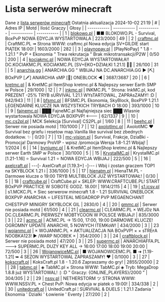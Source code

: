 
# Lista serwerów minecraft
Dane z [lista serwerów minecraft](https://mcserwery.pl/)
Ostatnia aktualizacja 2024-10-02 21:19
| # | Adres IP | Motd | Ilość Graczy | Głosy |
| ----------- | ----------- | ----------- | ----------- | ----------- |
| 1 | 	[blokowo.pl](https://mcserwery.pl/serwery/minecraft/98/) | ■■ BLOKOWO.PL - Survival, BoxPvP NOWA EDYCJA WYSTARTOWALA | 223/2000 | 49 |
| 2 | 	[craftmc.pl](https://mcserwery.pl/serwery/minecraft/87/) | CraftMC.PL ➟ Strona WWW: craftmc.pl Nowa edycja SV+GILDIE start PIĄTEK 18:00! | 1603/2000 | 282 |
| 3 | 	[playnopay.pl](https://mcserwery.pl/serwery/minecraft/257/) | [PlayNoPay] " 1.8 - 1.21.1 " PvP + Ekonomia " Trwa rekrutacja " Brak mikrotransakcji/P2W | 0/50 | 200 |
| 4 | 	[kociakmc.pl](https://mcserwery.pl/serwery/minecraft/213/) | NOWA EDYCJA WYSTARTOWAŁA!! DC.KOCIAKMC.PL KOCIAKMC.PL [SV+EKO+DZIAŁKI 1.21.1] 🚀😊 | 26/100 | 31 |
| 5 | 	[anarchia.gg](https://mcserwery.pl/serwery/minecraft/14/) | ANARCHIA.GG " WBIJAJ NA DC.ANARCHIA.GG ► [⛏] BOхPVP  [🗡] ANARCHIA ѕMP  [🎣] ONEBLOCK ◄ | 3687/3687 | 20 |
| 6 | 	[kretmc.pl](https://mcserwery.pl/serwery/minecraft/182/) | & KretMC.pl  ItemShop kretmc.pl & Najlepszy serwer Earth SMP w Polsce | 29/1000 | 12 |
| 7 | 	[inkmc.pl](https://mcserwery.pl/serwery/minecraft/15/) | INKMC.PL " Strona: InkMC.pl, kod PREZENT -25% TRYB sURVIVAL 1.21.1 WYsTARTOWAL, ZAPRAsZAMY! :D | 942/943 | 11 |
| 8 | 	[bfsmc.pl](https://mcserwery.pl/serwery/minecraft/2/) | BFSMC.PL  Ekonomia, SkyBlock, BoxPVP  1.21.1 LEGENDARNE KLUCZE NA WSZYSTKICH TRYBACH O 18:00 | 393/1000 | 10 |
| 9 | 	[fajnemc.pl](https://mcserwery.pl/serwery/minecraft/100/) | ███ FajneMC.pl  Najfajniejsza siec ███ Wlasnie wystartowala NOWA EDYCJA BOXPVP! <--- | 62/1337 | 9 |
| 10 | 	[mc.cs2pl.pl](https://mcserwery.pl/serwery/minecraft/783/) | MCK  Selekcja [Survival] CS2PL.pl | 1/60 | 8 |
| 11 | 	[beehc.pl](https://mcserwery.pl/serwery/minecraft/227/) | Serwer nie posiada motd | 110/1000 | 7 |
| 12 | 	[axolotlmc.pl](https://mcserwery.pl/serwery/minecraft/251/) | AxolotlMC ❤ Survival bez griefu i resetow map.Vanilla like survival bez zbednych dodatkow. ✨ | 0/20 | 7 |
| 13 | 	[mc-vision.pl](https://mcserwery.pl/serwery/minecraft/211/) | Survival, Frakcje, DziaBki - Promocja\! Darmowy ProVIP - wpisz /promocja Wersja 1.8-1.21 Wbijaj\! | 1/2024 | 6 |
| 14 | 	[byniumc.pl](https://mcserwery.pl/serwery/minecraft/157/) | & KretMC.pl  ItemShop kretmc.pl & Najlepszy serwer Earth SMP w Polsce | 30/1000 | 5 |
| 15 | 	[KrystalMC.pl](https://mcserwery.pl/serwery/minecraft/202/) | KrystalMC.pl [1.21-1.16] ⭐ Survival 1.21 ⭐ NOWA EDYCJA WBIJAJ | 222/500 | 5 |
| 16 | 	[axelcraft.pl](https://mcserwery.pl/serwery/minecraft/223/) | ---[- AxelCraft.pl [1.19.3+] -]--- i Wbij i zostan graczem TOP1 na SKYBLOCK 1.21 i | 336/1000 | 5 |
| 17 | 	[hienatm.pl](https://mcserwery.pl/serwery/minecraft/764/) | HienaTM.PL - Darmowe klucze o 19:00 TRYB MULTIBLOCK JUŻ WYSTARTOWAŁ! | 0/30 | 5 |
| 18 | 	[craftcube.pl](https://mcserwery.pl/serwery/minecraft/196/) | CraftCube.pl × SKLEP: WWW.CRAFTCUBE.PL!  START BOxPVP PRACTICE W SOBOTE GODZ. 18.00! | 1914/2115 | 4 |
| 19 | 	[s1.icsv.pl](https://mcserwery.pl/serwery/minecraft/286/) |  s1.MCKC.PL × Siec serwerow minecraft 1.8 - 1.21 SURVIVAL  ONEBLOCK  BOXPVP  ANARCHIA  ⭐ LIFESTEAL  MEGADROP  PVP  MEGAENCHANT  CHESTPVP  MINIGRY  SKYBLOCK  GIL | 2830/0 | 4 |
| 20 | 	[gmmc.pl](https://mcserwery.pl/serwery/minecraft/292/) | Serwer nie posiada motd | 61/500 | 4 |
| 21 | 	[clearmc.pl](https://mcserwery.pl/serwery/minecraft/194/) | CLEARMC.PL × WEJDz NA DC.CLEARMC.PL PIERWSZY MOBTYCOON W POLSCE WBIJAJ! | 835/3000 | 3 |
| 22 | 	[acmc.pl](https://mcserwery.pl/serwery/minecraft/220/) |  ACMC.PL → 15:00, 17:00, 19:00 DARMOWE KLUCZE!  OGROMNY UPDATE ANARCHII, 5 NOWYCH ITEMKoW! | 434/2000 | 3 |
| 23 | 	[wojanmc.pl](https://mcserwery.pl/serwery/minecraft/267/) | × WOJANMC.PL × AKTUALIZACJA NA BOxPVP! × × sTREғA NOOBKA123! ► /WARP NOOBEK × | 354/2000 | 3 |
| 24 | 	[craftblock.pl](https://mcserwery.pl/serwery/minecraft/280/) | Serwer nie posiada motd | 47/200 | 3 |
| 25 | 	[supermc.pl](https://mcserwery.pl/serwery/minecraft/771/) | ANARCHIAFFA.PL ---> SUPERMC.PL DUZY KEY ALL -> 16:00 17:00 18:00 19:00 20:00 | 72/500 | 3 |
| 26 | 	[WojanowiceMC.pl](https://mcserwery.pl/serwery/minecraft/163/) | ■ WOJANOWICEMC.PL ■ ➔ [1.19-1.21] ➥ 4 SEZON WYSTARTOWAL  ZAPRASZAMY! ❤ | 0/1000 | 3 |
| 27 | 	[kokscraft.pl](https://mcserwery.pl/serwery/minecraft/1/) | KoksCraft.pl  1.8 - 1.20.6 Zapraszamy do gry! | 2855/20000 | 2 |
| 28 | 	[tabmc.pl](https://mcserwery.pl/serwery/minecraft/3/) | ◈ TabMC.pl × Strona WWW: TabMC.pl  ◈ Tryb: MegaDrop 1.8.8 już WYSTARTOWAL! :) :D " Graczy: {ONLINE_PLAYERS}/2000 " | 304/305 | 2 |
| 29 | 	[nssv.pl](https://mcserwery.pl/serwery/minecraft/4/) | NETHERSTORM ツ STRONA WWW: WWW.NSSV.PL × Chest PvP: Nowa edycja w piatek o 19:00! | 334/338 | 2 |
| 30 | 	[unitedcraft.pl](https://mcserwery.pl/serwery/minecraft/11/) | UnitedCraft.pl ¦ SURVIVAL & DUELS ¦ 1.21.1 Zadania ' Ekonomia ' Dzialki ' Łowienie ' Eventy | 27/200 | 2 |
